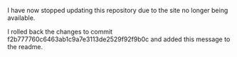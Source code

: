 I have now stopped updating this repository due to the site no longer being available.

I rolled back the changes to commit f2b777760c6463ab1c9a7e3113de2529f92f9b0c and added this message to the readme.
